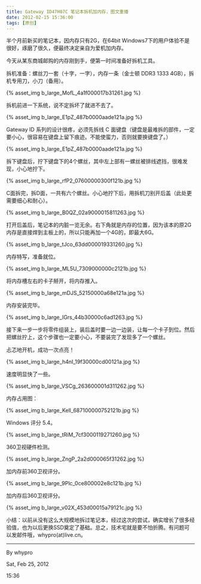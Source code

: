 ```yaml
---
title: Gateway ID47H07C 笔记本拆机加内存，图文重播
date: 2012-02-15 15:36:00
tags: [原创]
---
```


半个月前新买的笔记本，因内存只有2G，在64bit Windows7下的用户体验不是很好，琢磨了很久，便最终决定亲自为爱机加内存。

今天从某东商城邮购的内存刚到手，便第一时间准备好拆机工具。

  

拆机准备：螺丝刀一套（十字，一字），内存一条（金士顿 DDR3 1333 4GB），拆机专用刀，小刀（备用）。

<!-- more -->

{% asset_img b_large_MofL_4a1f000017b31261.jpg %}

<!--
![](http://fmn.rrimg.com/fmn064/20120225/1440/b_large_MofL_4a1f000017b31261.jpg)
-->
  

拆机前进一下系统，说不定拆坏了就进不去了。

{% asset_img b_large_E1pZ_487b0000aade121a.jpg %}

<!--
![](http://fmn.rrimg.com/fmn057/20120225/1445/b_large_E1pZ_487b0000aade121a.jpg)
-->
  

Gateway ID 系列的设计很疼，必须先拆线 C 面键盘（键盘是最难拆的部件，一定要小心，很容易在键盘上留下痕迹。不能使蛮力，否则就要换键盘了。）

{% asset_img b_large_E1pZ_487b0000aade121a.jpg %}

<!--
![](http://fmn.rrimg.com/fmn063/20120225/1445/b_large_E1pZ_487b0000aade121a.jpg)
-->
  

拆下键盘后，拧下键盘下的4个螺丝，其中左上部有一螺丝被排线遮挡，很难发现，小心地拧下。

{% asset_img b_large_rfP2_07600000300f121b.jpg %}

<!--
![](http://fmn.rrimg.com/fmn065/20120225/1445/b_large_rfP2_07600000300f121b.jpg)
-->
  

C面拆完，拆D面，一共有六个螺丝。小心地拧下后，用拆机刀别开后盖（此处更需要细心和耐心）。

{% asset_img b_large_B0QZ_02a9000015811263.jpg %}

<!--
![](http://fmn.rrimg.com/fmn060/20120225/1445/b_large_B0QZ_02a9000015811263.jpg)
-->
  

打开后盖后，笔记本的内脏一览无余。右下角就是内存的位置，因为该本的原2G内存是直接焊到主板上的，所以只能再加一个4G的，即最大6G。

{% asset_img b_large_tJco_63dd000019331260.jpg %}

<!--
![](http://fmn.rrfmn.com/fmn058/20120225/1445/b_large_tJco_63dd000019331260.jpg)
-->
  

内存特写，准备就位。

{% asset_img b_large_ML5U_7309000000c2121b.jpg %}

<!--
![](http://fmn.rrimg.com/fmn063/20120225/1445/b_large_ML5U_7309000000c2121b.jpg)
-->
  

将内存槽左右的卡子掰开，将内存推入。

{% asset_img b_large_mDJS_52150000a68e121a.jpg %}

<!--
![](http://fmn.rrimg.com/fmn061/20120225/1445/b_large_mDJS_52150000a68e121a.jpg)
-->
  

内存安装完毕。

{% asset_img b_large_IGrs_44b30000c6ad1263.jpg %}

<!--
![](http://fmn.rrimg.com/fmn059/20120225/1445/b_large_IGrs_44b30000c6ad1263.jpg)
-->
  

接下来一步一步将零件组装上，装后盖时要一边一边装，让每一个卡子到位。然后把螺丝拧上，这个步骤也一定要小心，不要装完了发现多了一个螺丝。

  

忐忑地开机，成功一次点亮！

{% asset_img b_large_h4nI_19f30000cd00121a.jpg %}

<!--
![](http://fmn.rrimg.com/fmn057/20120225/1515/b_large_h4nI_19f30000cd00121a.jpg)
-->
  

速度明显快了一些。

{% asset_img b_large_VSCg_263600001d311262.jpg %}

<!--
![](http://fmn.rrimg.com/fmn061/20120225/1515/b_large_VSCg_263600001d311262.jpg)
-->
  

内存占用图：

{% asset_img b_large_Kell_687100000752121b.jpg %}

<!--
![](http://fmn.rrimg.com/fmn065/20120225/1510/b_large_Kell_687100000752121b.jpg)
-->
  

Windows 评分 5.4。

{% asset_img b_large_tRiM_7cf3000119271260.jpg %}

<!--
![](http://fmn.rrimg.com/fmn065/20120225/1510/b_large_tRiM_7cf3000119271260.jpg)
-->
  

360卫视硬件检测。

{% asset_img b_large_ZngP_2a2d000065f31262.jpg %}

<!--
![](http://fmn.rrimg.com/fmn057/20120225/1530/b_large_ZngP_2a2d000065f31262.jpg)
-->
  

加内存前360卫视评分。

{% asset_img b_large_9Plc_0ce800002e8c121b.jpg %}

<!--
![](http://fmn.rrimg.com/fmn060/20120225/1530/b_large_9Plc_0ce800002e8c121b.jpg)
-->
  

加内存后360卫视评分。

{% asset_img b_large_v02X_453d00015a79121c.jpg %}

<!--
![](http://fmn.rrimg.com/fmn056/20120225/1530/b_large_v02X_453d00015a79121c.jpg)
-->
  

小结：以前从没有这么大规模地拆过笔记本，经过这次的尝试，确实增长了很多经验值，也为以后更换SSD奠定了基础。总之，技术宅就是要不怕折腾。有问题可以发邮件哦，whypro(at)live.cn。

---


By whypro

Sat, Feb 25, 2012

15:36